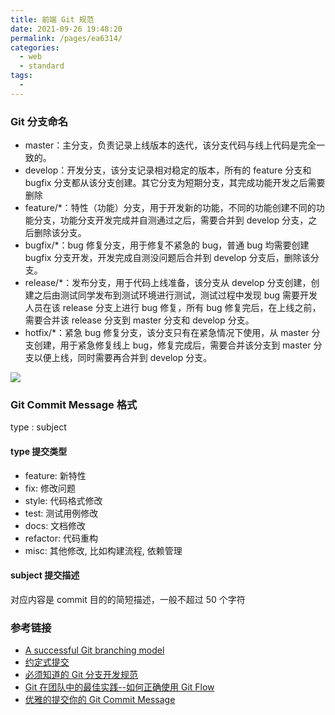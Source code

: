 ```yaml
---
title: 前端 Git 规范
date: 2021-09-26 19:48:20
permalink: /pages/ea6314/
categories:
  - web
  - standard
tags:
  -
---
```


### Git 分支命名

- master：主分支，负责记录上线版本的迭代，该分支代码与线上代码是完全一致的。
- develop：开发分支，该分支记录相对稳定的版本，所有的 feature 分支和 bugfix 分支都从该分支创建。其它分支为短期分支，其完成功能开发之后需要删除
- feature/\*：特性（功能）分支，用于开发新的功能，不同的功能创建不同的功能分支，功能分支开发完成并自测通过之后，需要合并到 develop 分支，之后删除该分支。
- bugfix/\*：bug 修复分支，用于修复不紧急的 bug，普通 bug 均需要创建 bugfix 分支开发，开发完成自测没问题后合并到 develop 分支后，删除该分支。
- release/\*：发布分支，用于代码上线准备，该分支从 develop 分支创建，创建之后由测试同学发布到测试环境进行测试，测试过程中发现 bug 需要开发人员在该 release 分支上进行 bug 修复，所有 bug 修复完后，在上线之前，需要合并该 release 分支到 master 分支和 develop 分支。
- hotfix/\*：紧急 bug 修复分支，该分支只有在紧急情况下使用，从 master 分支创建，用于紧急修复线上 bug，修复完成后，需要合并该分支到 master 分支以便上线，同时需要再合并到 develop 分支。

![](https://user-gold-cdn.xitu.io/2018/7/9/1647e5710a461adc?imageView2/0/w/1280/h/960/format/webp/ignore-error/1)

### Git Commit Message 格式

type : subject

#### type 提交类型

- feature: 新特性
- fix: 修改问题
- style: 代码格式修改
- test: 测试用例修改
- docs: 文档修改
- refactor: 代码重构
- misc: 其他修改, 比如构建流程, 依赖管理

#### subject 提交描述

对应内容是 commit 目的的简短描述，一般不超过 50 个字符

### 参考链接

- [A successful Git branching model](https://nvie.com/posts/a-successful-git-branching-model/)
- [约定式提交](https://www.conventionalcommits.org/zh/v1.0.0-beta.2/)
- [必须知道的 Git 分支开发规范](https://juejin.im/post/5b4328bbf265da0fa21a6820)
- [Git 在团队中的最佳实践--如何正确使用 Git Flow](http://www.open-open.com/lib/view/open1451353135339.html)
- [优雅的提交你的 Git Commit Message](https://zhuanlan.zhihu.com/p/34223150)

